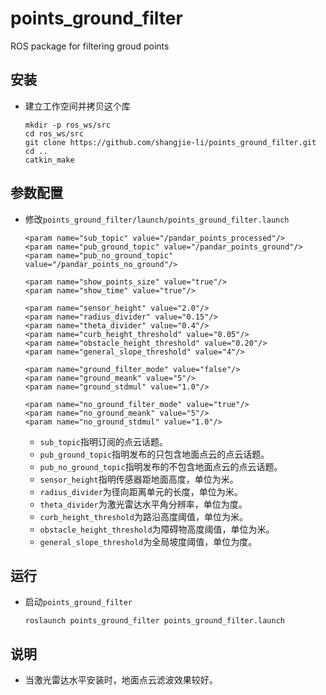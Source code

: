 # points_ground_filter

ROS package for filtering groud points

## 安装
 - 建立工作空间并拷贝这个库
   ```Shell
   mkdir -p ros_ws/src
   cd ros_ws/src
   git clone https://github.com/shangjie-li/points_ground_filter.git
   cd ..
   catkin_make
   ```
   
## 参数配置
 - 修改`points_ground_filter/launch/points_ground_filter.launch`
   ```Shell
   <param name="sub_topic" value="/pandar_points_processed"/>
   <param name="pub_ground_topic" value="/pandar_points_ground"/>
   <param name="pub_no_ground_topic" value="/pandar_points_no_ground"/>
        
   <param name="show_points_size" value="true"/>
   <param name="show_time" value="true"/>

   <param name="sensor_height" value="2.0"/>
   <param name="radius_divider" value="0.15"/>
   <param name="theta_divider" value="0.4"/>
   <param name="curb_height_threshold" value="0.05"/>
   <param name="obstacle_height_threshold" value="0.20"/>
   <param name="general_slope_threshold" value="4"/>

   <param name="ground_filter_mode" value="false"/>
   <param name="ground_meank" value="5"/>
   <param name="ground_stdmul" value="1.0"/>

   <param name="no_ground_filter_mode" value="true"/>
   <param name="no_ground_meank" value="5"/>
   <param name="no_ground_stdmul" value="1.0"/>
   ```
    - `sub_topic`指明订阅的点云话题。
    - `pub_ground_topic`指明发布的只包含地面点云的点云话题。
    - `pub_no_ground_topic`指明发布的不包含地面点云的点云话题。
    - `sensor_height`指明传感器距地面高度，单位为米。
    - `radius_divider`为径向距离单元的长度，单位为米。
    - `theta_divider`为激光雷达水平角分辨率，单位为度。
    - `curb_height_threshold`为路沿高度阈值，单位为米。
    - `obstacle_height_threshold`为障碍物高度阈值，单位为米。
    - `general_slope_threshold`为全局坡度阈值，单位为度。

## 运行
 - 启动`points_ground_filter`
   ```Shell
   roslaunch points_ground_filter points_ground_filter.launch
   ```

## 说明
 - 当激光雷达水平安装时，地面点云滤波效果较好。
